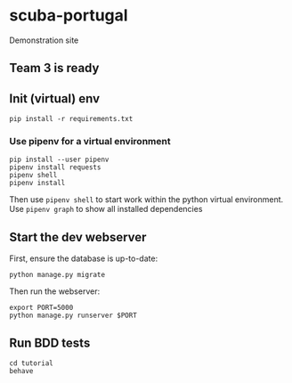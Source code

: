 # scuba-portugal
Demonstration site

## Team 3 is ready

## Init (virtual) env
```
pip install -r requirements.txt
```

### Use pipenv for a virtual environment
```
pip install --user pipenv
pipenv install requests
pipenv shell
pipenv install
```
Then use ```pipenv shell``` to start work within the python virtual environment. Use ```pipenv graph``` to show all installed dependencies

## Start the dev webserver
First, ensure the database is up-to-date:
```
python manage.py migrate
```
Then run the webserver:
```
export PORT=5000
python manage.py runserver $PORT
```

## Run BDD tests
```
cd tutorial
behave
```
